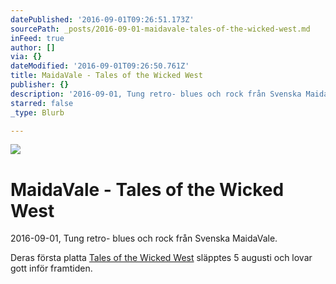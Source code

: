 ```yaml
---
datePublished: '2016-09-01T09:26:51.173Z'
sourcePath: _posts/2016-09-01-maidavale-tales-of-the-wicked-west.md
inFeed: true
author: []
via: {}
dateModified: '2016-09-01T09:26:50.761Z'
title: MaidaVale - Tales of the Wicked West
publisher: {}
description: '2016-09-01, Tung retro- blues och rock från Svenska MaidaVale.'
starred: false
_type: Blurb

---
```

![](https://the-grid-user-content.s3-us-west-2.amazonaws.com/ce94915b-eced-4a65-bf68-aa1d780e6fa2.jpg)

# MaidaVale - Tales of the Wicked West

2016-09-01, Tung retro- blues och rock från Svenska MaidaVale.

Deras första platta [Tales of the Wicked West][0] släpptes 5 augusti och lovar gott inför framtiden.

[0]: https://open.spotify.com/album/7jGvR8HjLR59JfuapPJDud